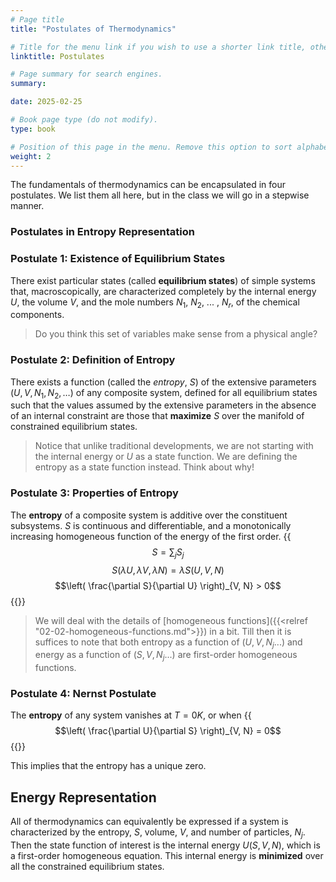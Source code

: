 ```yaml
---
# Page title
title: "Postulates of Thermodynamics"

# Title for the menu link if you wish to use a shorter link title, otherwise remove this option.
linktitle: Postulates

# Page summary for search engines.
summary:

date: 2025-02-25

# Book page type (do not modify).
type: book

# Position of this page in the menu. Remove this option to sort alphabetically.
weight: 2
---
```


The fundamentals of thermodynamics can be encapsulated in four postulates. We list them all here, but in the class we will go in a stepwise manner.

### Postulates in Entropy Representation

### Postulate 1: Existence of Equilibrium States

There exist particular states (called **equilibrium states**) of simple systems that, macroscopically, are characterized completely by the internal energy $U$, the volume $V$, and the mole numbers $N_{1}$, $N_{2}$, ... , $N_{r}$, of the chemical components.

> Do you think this set of variables make sense from a physical angle?

### Postulate 2: Definition of Entropy

There exists a function (called the _entropy_, $S$) of the extensive parameters $(U, V, N_{1}, N_{2},\dots)$ of any composite system, defined for all equilibrium states such that the values assumed by the extensive parameters in the absence of an internal constraint are those that **maximize** $S$ over the manifold of constrained equilibrium states.

> Notice that unlike traditional developments, we are not starting with the internal energy or $U$ as a state function. We are defining the entropy as a state function instead. Think about why!

### Postulate 3: Properties of Entropy

The **entropy** of a composite system is additive over the constituent subsystems. $S$ is continuous and differentiable, and a monotonically increasing homogeneous function of the energy of the first order.
{{<math>}}
$$S = \sum_{j} S_{j}$$
$$S(\lambda U, \lambda V, \lambda N) = \lambda S(U,V,N)$$
$$\left( \frac{\partial S}{\partial U} \right)_{V, N} > 0$$
{{</math>}}

> We will deal with the details of [homogeneous functions]({{<relref "02-02-homogeneous-functions.md">}}) in a bit. Till then it is suffices to note that both entropy as a function of $(U, V, N_j...)$ and energy as a function of $(S, V, N_j...)$ are first-order homogeneous functions.

### Postulate 4: Nernst Postulate
The **entropy** of any system vanishes at $T=0K$, or when 
{{<math>}}
$$\left( \frac{\partial U}{\partial S} \right)_{V, N} = 0$$
{{</math>}}

This implies that the entropy has a unique zero.

## Energy Representation
All of thermodynamics can equivalently be expressed if a system is characterized by the entropy, $S$, volume, $V$, and number of particles, $N_j$. Then the state function of interest is the internal energy $U(S, V, N)$, which is a first-order homogeneous equation. This internal energy is **minimized** over all the constrained equilibrium states.

